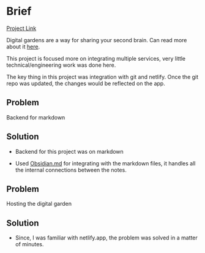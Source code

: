 # Brief

[Project Link](https://nthgarden.netlify.app)

Digital gardens are a way for sharing your second brain. Can read more about it [here](https://nesslabs.com/digital-garden-set-up).

This project is focused more on integrating multiple services, very little technical/engineering work was done here.

The key thing in this project was integration with git and netlify. Once the git repo was updated, the changes would be reflected on the app.

## Problem

Backend for markdown

## Solution

- Backend for this project was on markdown

- Used [Obsidian.md](https://obsidian.md) for integrating with the markdown files, it handles all the internal connections between the notes.

## Problem

Hosting the digital garden

## Solution

- Since, I was familiar with netlify.app, the problem was solved in a matter of minutes.

